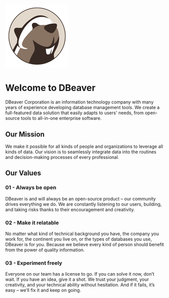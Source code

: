 # ![DBeaver Logo](https://github.com/dbeaverpro/dbeaverpro/blob/3d53cd2df0f18744bb498b991d45c39422e07df0/dbeaver-icon.png)

# Welcome to DBeaver

DBeaver Corporation is an information technology company with many years of experience developing database management tools. We create a full-featured data solution that easily adapts to users' needs, from open-source tools to all-in-one enterprise software.

## Our Mission

We make it possible for all kinds of people and organizations to leverage all kinds of data. Our vision is to seamlessly integrate data into the routines and decision-making processes of every professional.

## Our Values

### 01 - Always be open
DBeaver is and will always be an open-source product – our community drives everything we do. We are constantly listening to our users, building, and taking risks thanks to their encouragement and creativity.

### 02 - Make it relatable
No matter what kind of technical background you have, the company you work for, the continent you live on, or the types of databases you use, DBeaver is for you. Because we believe every kind of person should benefit from the power of quality information.

### 03 - Experiment freely
Everyone on our team has a license to go. If you can solve it now, don’t wait. If you have an idea, give it a shot. We trust your judgment, your creativity, and your technical ability without hesitation. And if it fails, it’s easy – we’ll fix it and keep on going.
